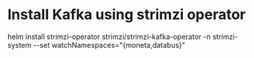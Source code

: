 # Install Kafka using strimzi operator
helm install strimzi-operator strimzi/strimzi-kafka-operator -n strimzi-system --set watchNamespaces="{moneta,databus}"

